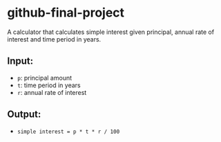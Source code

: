 # github-final-project

A calculator that calculates simple interest given principal, annual rate of interest and time period in years.

## Input:
- `p`: principal amount  
- `t`: time period in years  
- `r`: annual rate of interest  

## Output:
- `simple interest = p * t * r / 100`
